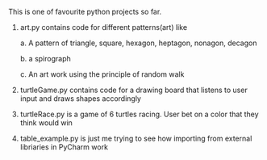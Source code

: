 This is one of favourite python projects so far.

1. art.py contains code for different patterns(art) like

   a. A pattern of triangle, square, hexagon, heptagon, nonagon, decagon

   b. a spirograph

   c. An art work using the principle of random walk
   
3. turtleGame.py contains code for a drawing board that listens to user input and draws shapes accordingly

4. turtleRace.py is a game of 6 turtles racing. User bet on a color that they think would win

5. table_example.py is just me trying to see how importing from external libriaries in PyCharm work
